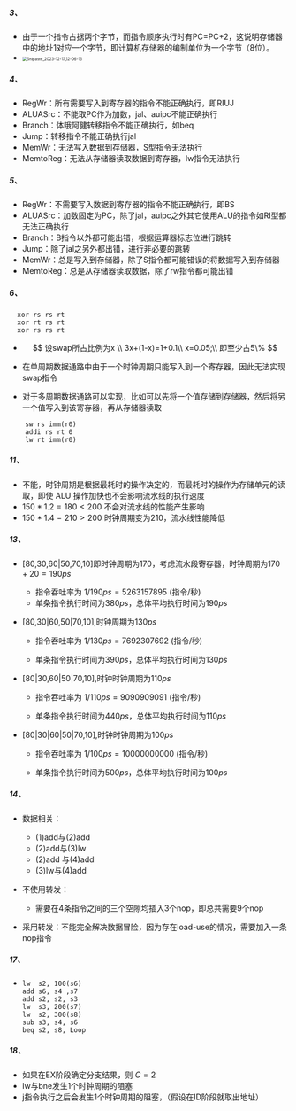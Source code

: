 ##### 3、

- 由于一个指令占据两个字节，而指令顺序执行时有PC=PC+2，这说明存储器中的地址1对应一个字节，即计算机存储器的编制单位为一个字节（8位）。
- <img src="https://thdlrt.oss-cn-beijing.aliyuncs.com/Snipaste_2023-12-17_12-06-15.png" alt="Snipaste_2023-12-17_12-06-15" style="zoom:50%;" />

##### 4、

- RegWr：所有需要写入到寄存器的指令不能正确执行，即RIUJ
- ALUASrc：不能取PC作为加数，jal、auipc不能正确执行
- Branch：体哦阿健转移指令不能正确执行，如beq
- Jump：转移指令不能正确执行jal
- MemWr：无法写入数据到存储器，S型指令无法执行
- MemtoReg：无法从存储器读取数据到寄存器，lw指令无法执行

##### 5、

- RegWr：不需要写入数据到寄存器的指令不能正确执行，即BS
- ALUASrc：加数固定为PC，除了jal，auipc之外其它使用ALU的指令如RI型都无法正确执行
- Branch：B指令以外都可能出错，根据运算器标志位进行跳转
- Jump：除了jal之另外都出错，进行非必要的跳转
- MemWr：总是写入到存储器，除了S指令都可能错误的将数据写入到存储器
- MemtoReg：总是从存储器读取数据，除了rw指令都可能出错

##### 6、

```assembly
  xor rs rs rt
  xor rt rs rt
  xor rs rs rt
```

- $$
  设swap所占比例为x \\
  3x+(1-x)=1+0.1\\
  x=0.05;\\
  即至少占5\%
  $$

- 在单周期数据通路中由于一个时钟周期只能写入到一个寄存器，因此无法实现swap指令

- 对于多周期数据通路可以实现，比如可以先将一个值存储到存储器，然后将另一个值写入到该寄存器，再从存储器读取

```assembly
    sw rs imm(r0)
    addi rs rt 0
    lw rt imm(r0)
```

##### 11、

- 不能，时钟周期是根据最耗时的操作决定的，而最耗时的操作为存储单元的读取，即使 ALU 操作加快也不会影响流水线的执行速度
- $150*1.2=180<200$ 不会对流水线的性能产生影响
- $150*1.4=210>200$ 时钟周期变为210，流水线性能降低

##### 13、

- [80,30,60|50,70,10]即时钟周期为170，考虑流水段寄存器，时钟周期为$170+20=190ps$
  - 指令吞吐率为 $1/190ps=5263157895$ (指令/秒)
  - 单条指令执行时间为$380ps$，总体平均执行时间为$190ps$

- [80,30|60,50|70,10],时钟周期为$130ps$
  - 指令吞吐率为 $1/130ps=7692307692$ (指令/秒)

  - 单条指令执行时间为$390ps$，总体平均执行时间为$130ps$

- [80|30,60|50|70,10],时钟时钟周期为$110ps$
  - 指令吞吐率为 $1/110ps=9090909091$ (指令/秒)

  - 单条指令执行时间为$440ps$，总体平均执行时间为$110ps$

- [80|30|60|50|70,10],时钟时钟周期为$100ps$
  - 指令吞吐率为 $1/100ps=10000000000$ (指令/秒)

  - 单条指令执行时间为$500ps$，总体平均执行时间为$100ps$


##### 14、

- 数据相关：
  - (1)add与(2)add
  - (2)add与(3)lw
  - (2)add 与(4)add
  - (3)lw与(4)add
- 不使用转发：
  - 需要在4条指令之间的三个空隙均插入3个nop，即总共需要9个nop

- 采用转发：不能完全解决数据冒险，因为存在load-use的情况，需要加入一条nop指令

##### 17、

- ```assembly
  lw  s2, 100(s6)
  add s6, s4 ,s7
  add s2, s2, s3
  lw  s3, 200(s7)
  lw  s2, 300(s8)
  sub s3, s4, s6
  beq s2, s8, Loop
  ```

##### 18、

- 如果在EX阶段确定分支结果，则 $C=2$
- lw与bne发生1个时钟周期的阻塞
- j指令执行之后会发生1个时钟周期的阻塞，（假设在ID阶段就取出地址）